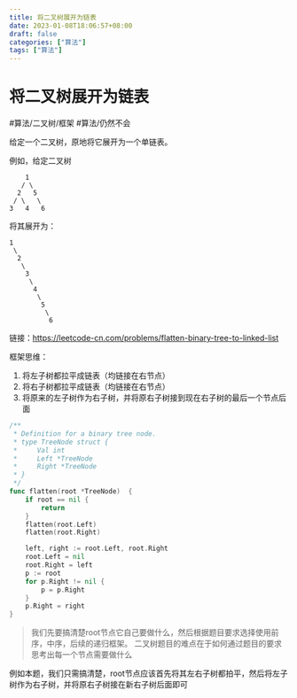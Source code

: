 ```yaml
---
title: 将二叉树展开为链表
date: 2023-01-08T18:06:57+08:00
draft: false
categories: ["算法"]
tags: ["算法"]
---
```


# 将二叉树展开为链表
#算法/二叉树/框架
#算法/仍然不会

给定一个二叉树，原地将它展开为一个单链表。

例如，给定二叉树
```
    1
   / \
  2   5
 / \   \
3   4   6
```
将其展开为：
```
1
 \
  2
   \
    3
     \
      4
       \
        5
         \
          6
```

链接：https://leetcode-cn.com/problems/flatten-binary-tree-to-linked-list

框架思维：
1. 将左子树都拉平成链表（均链接在右节点）
2. 将右子树都拉平成链表（均链接在右节点）
3. 将原来的左子树作为右子树，并将原右子树接到现在右子树的最后一个节点后面

```go
/**
 * Definition for a binary tree node.
 * type TreeNode struct {
 *     Val int
 *     Left *TreeNode
 *     Right *TreeNode
 * }
 */
func flatten(root *TreeNode)  {
    if root == nil {
        return
    }    
    flatten(root.Left)
    flatten(root.Right)

    left, right := root.Left, root.Right
    root.Left = nil
    root.Right = left
    p := root
    for p.Right != nil {
        p = p.Right
    }
    p.Right = right
}
```

> 我们先要搞清楚root节点它自己要做什么，然后根据题目要求选择使用前序，中序，后续的递归框架。
> 二叉树题目的难点在于如何通过题目的要求思考出每一个节点需要做什么

例如本题，我们只需搞清楚，root节点应该首先将其左右子树都拍平，然后将左子树作为右子树，并将原右子树接在新右子树后面即可